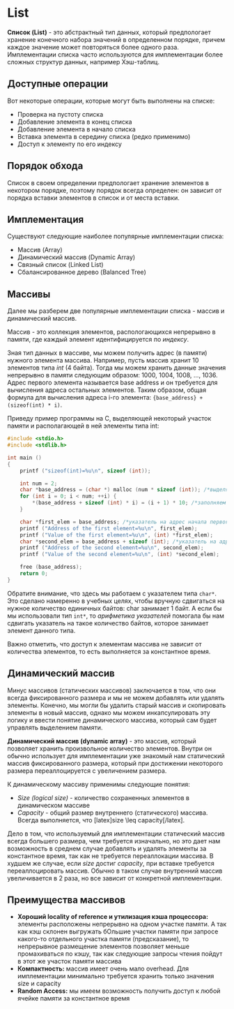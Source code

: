 # List

**Список (List)** - это абстрактный тип данных, который предпологает хранение конечного набора значений в определенном порядке, причем каждое значение может повторяться более одного раза. Имплементации списка часто используются для имплементации более сложных структур данных, например Хэш-таблиц.

## Доступные операции

Вот некоторые операции, которые могут быть выполнены на списке:
- Проверка на пустоту списка
- Добавление элемента в конец списка 
- Добавление элемента в начало списка 
- Вставка элемента в середину списка (редко применимо)
- Доступ к элементу по его индексу

## Порядок обхода

Список в своем определении предпологает хранение элементов в некотором порядке, поэтому порядок всегда определен: он зависит от порядка вставки элементов в список и от места вставки.

## Имплементация

Существуют следующие наиболее популярные имплементации списка:

- Массив (Array)
- Динамический массив (Dynamic Array)
- Связный список (Linked List)
- Сбалансированное дерево (Balanced Tree)

## Массивы

Далее мы разберем две популярные имплементации списка - массив и динамический массив.

Массив - это коллекция элементов, распологающихся непрерывно в памяти, где каждый элемент идентифицируется по *индексу*.

Зная тип данных в массиве, мы можем получить адрес (в памяти) нужного элемента массива. Например, пусть массив хранит 10 элементов типа *int* (4 байта). Тогда мы можем хранить данные значения непрерывно в памяти следующим образом: 1000, 1004, 1008, ..., 1036. Адрес первого элемента называется base address и он требуется для вычисления адреса остальных элементов. Таким образом, общая формула для вычисления адреса i-го элемента: `{base_address} + (sizeof(int) * i)`.

Приведу пример программы на C, выделяющей некоторый участок памяти и располагающей в ней элементы типа int:

```c
#include <stdio.h>
#include <stdlib.h>

int main ()
{
    printf ("sizeof(int)=%u\n", sizeof (int));

    int num = 2;
    char *base_address = (char *) malloc (num * sizeof (int)); /*выделяем участок памяти*/
    for (int i = 0; i < num; ++i) {
        *(base_address + sizeof (int) * i) = (i + 1) * 10; /*заполняем  его значениями, сдвигаясь на sizeof(int) вперед в цикле*/
    }

    char *first_elem = base_address; /*указатель на адрес начала первого элемента*/
    printf ("Address of the first element=%u\n", first_elem);
    printf ("Value of the first element=%u\n", (int) *first_elem);
    char *second_elem = base_address + sizeof (int); /*указатель на адрес второго, который находится дальше на sizeof(int) байт*/
    printf ("Address of the second element=%u\n", second_elem);
    printf ("Value of the second element=%u\n", (int) *second_elem);

    free (base_address);
    return 0;
}
```

Обратите внимание, что здесь мы работаем с указателем типа `char*`. Это сделано намеренно в учебных целях, чтобы вручную сдвигаться на нужное количество единичных байтов: char занимает 1 байт. А если бы мы использовали тип `int*`, то *арифметика указателей* помогала бы нам сдвигать указатель на такое количество байтов, которое занимает элемент данного типа.

Важно отметить, что доступ к элементам массива не зависит от количества элементов, то есть выполняется за константное время.

## Динамический массив

Минус массивов (статических массивов) заключается в том, что они всегда фиксированного размера и мы не можем добавлять или удалять элементы. Конечно, мы могли бы удалить старый массив и скопировать элементы в новый массив, однако мы можем инкапсулировать эту логику и ввести понятие динамического массива, который сам будет управлять выделением памяти.

**Динамический массив (dynamic array)** - это массив, который позволяет хранить произвольное количество элементов. Внутри он обычно использует для имплементации уже знакомый нам статический массив фиксированного размера, который при достижении некоторого размера переаллоцируется с увеличением размера.

К динамическому массиву применимы следующие понятия:

- *Size (logical size)* - количество сохраненных элементов в динамическом массиве
- *Capacity* - общий размер внутреннего (статического) массива. Всегда выполняется, что [latex]size \leq capacity[/latex].

Дело в том, что используемый для имплементации статический массив всегда большего размера, чем требуется изначально, но это дает нам возможность в среднем случае добавлять и удалять элементы за константное время, так как не требуется переаллокации массива. В худшем же случае, если *size* достиг *capacity*, при вставке требуется переаллоцировать массив. Обычно в таком случае внутренний массив увеличивается в 2 раза, но все зависит от конкретной имплементации.

## Преимущества массивов

- **Хороший locality of reference и утилизация кэша процессора:** элементы расположены непрерывно на одном участке памяти. А так как кэш склонен выгружать бОльшие участки памяти при запросе какого-то отдельного участка памяти (предсказание), то непрерывное размещение элементов позволяет меньше промахиваться по кэшу, так как следующие запросы чтения пойдут в этот же участок памяти массива
- **Компактность:** массив имеет очень мало overhead. Для имплементации минимально требуется хранить только значения size и capacity
- **Random Access:** мы имеем возможность получить доступ к любой ячейке памяти за константное время
